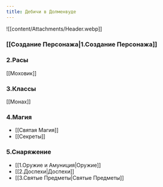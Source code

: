 ```yaml
---
title: Дебичи в Долменвуде
---
```

![[content/Attachments/Header.webp]]

### [[Создание Персонажа|1.Создание Персонажа]]

### 2.Расы
[[Моховик]]

### 3.Классы
[[Монах]]

### 4.Магия
- [[Святая Магия]]
- [[Секреты]]

### 5.Снаряжение
 - [[1.Оружие и Амуниция|Оружие]]
 - [[2.Доспехи|Доспехи]]
 - [[3.Святые Предметы|Святые Предметы]]
